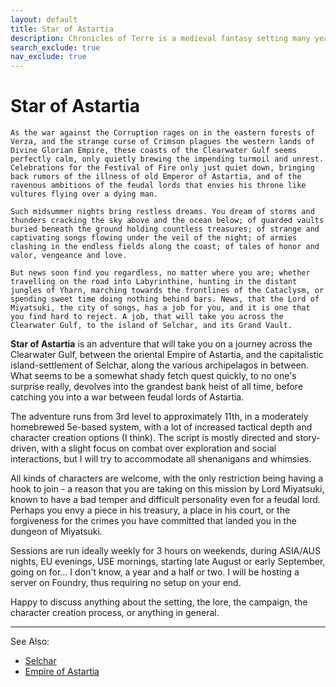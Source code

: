 ```yaml
---
layout: default
title: Star of Astartia
description: Chronicles of Terre is a medieval fantasy setting many years in the writing.
search_exclude: true
nav_exclude: true
---
```


# Star of Astartia

```
As the war against the Corruption rages on in the eastern forests of Verza, and the strange curse of Crimson plagues the western lands of Divine Glorian Empire, these coasts of the Clearwater Gulf seems perfectly calm, only quietly brewing the impending turmoil and unrest. Celebrations for the Festival of Fire only just quiet down, bringing back rumors of the illness of old Emperor of Astartia, and of the ravenous ambitions of the feudal lords that envies his throne like vultures flying over a dying man.

Such midsummer nights bring restless dreams. You dream of storms and thunders cracking the sky above and the ocean below; of guarded vaults buried beneath the ground holding countless treasures; of strange and captivating songs flowing under the veil of the night; of armies clashing in the endless fields along the coast; of tales of honor and valor, vengeance and love.

But news soon find you regardless, no matter where you are; whether travelling on the road into Labyrinthine, hunting in the distant jungles of Yharn, marching towards the frontlines of the Cataclysm, or spending sweet time doing nothing behind bars. News, that the Lord of Miyatsuki, the city of songs, has a job for you, and it is one that you find hard to reject. A job, that will take you across the Clearwater Gulf, to the island of Selchar, and its Grand Vault.
```
**Star of Astartia** is an adventure that will take you on a journey across the Clearwater Gulf, between the oriental Empire of Astartia, and the capitalistic island-settlement of Selchar, along the various archipelagos in between. What seems to be a somewhat shady fetch quest quickly, to no one's surprise really, devolves into the grandest bank heist of all time, before catching you into a war between feudal lords of Astartia.

The adventure runs from 3rd level to approximately 11th, in a moderately homebrewed 5e-based system, with a lot of increased tactical depth and character creation options (I think). The script is mostly directed and story-driven, with a slight focus on combat over exploration and social interactions, but I will try to accommodate all shenanigans and whimsies. 

All kinds of characters are welcome, with the only restriction being having a hook to join - a reason that you are taking on this mission by Lord Miyatsuki, known to have a bad temper and difficult personality even for a feudal lord. Perhaps you envy a piece in his treasury, a place in his court, or the forgiveness for the crimes you have committed that landed you in the dungeon of Miyatsuki.

Sessions are run ideally weekly for 3 hours on weekends, during ASIA/AUS nights, EU evenings, USE mornings, starting late August or early September, going on for... I don't know, a year and a half or two. I will be hosting a server on Foundry, thus requiring no setup on your end. 

Happy to discuss anything about the setting, the lore, the campaign, the character creation process, or anything in general.

* * *

See Also:
- [Selchar](../../region/others/Selchar)
- [Empire of Astartia](../../region/Astartia)